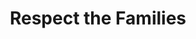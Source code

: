 ---
pid: ch370
title: Respect the Families
location_transcription: City Hall
coordinates: "[-75.162999416922, 39.952319504917]"
zipcode: 
gen_neighborhood: 
neighborhood: 
outside_phl: 
age: '32'
age_range: 30-39
instagram: 
image_file_name: ch_370.jpg
proposal_transcription: |-
  Families all around the world
  DIVERSITY
topic: Family,Globalism
topic_summary: 0, 0
type: Other No Form
keywords_other: 
credit: Arturo Viegra
image_labels: 
twitter: 
facebook: 
permalink: "/monuments/ch370/"
layout: item-page
---